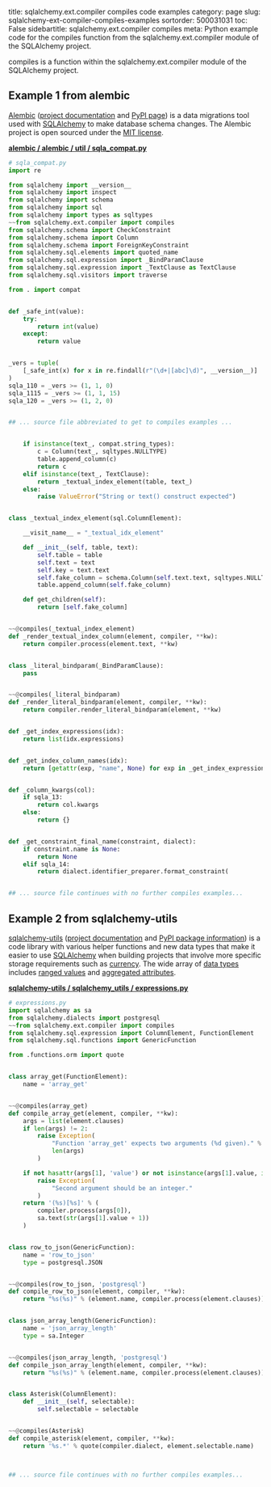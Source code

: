 title: sqlalchemy.ext.compiler compiles code examples
category: page
slug: sqlalchemy-ext-compiler-compiles-examples
sortorder: 500031031
toc: False
sidebartitle: sqlalchemy.ext.compiler compiles
meta: Python example code for the compiles function from the sqlalchemy.ext.compiler module of the SQLAlchemy project.


compiles is a function within the sqlalchemy.ext.compiler module of the SQLAlchemy project.


## Example 1 from alembic
[Alembic](https://github.com/sqlalchemy/alembic)
([project documentation](https://alembic.sqlalchemy.org/) and
[PyPI page](https://pypi.org/project/alembic/))
is a data migrations tool used with [SQLAlchemy](/sqlalchemy.html) to make
database schema changes. The Alembic project is open sourced under the
[MIT license](https://github.com/sqlalchemy/alembic/blob/master/LICENSE).

[**alembic / alembic / util / sqla_compat.py**](https://github.com/sqlalchemy/alembic/blob/master/alembic/util/sqla_compat.py)

```python
# sqla_compat.py
import re

from sqlalchemy import __version__
from sqlalchemy import inspect
from sqlalchemy import schema
from sqlalchemy import sql
from sqlalchemy import types as sqltypes
~~from sqlalchemy.ext.compiler import compiles
from sqlalchemy.schema import CheckConstraint
from sqlalchemy.schema import Column
from sqlalchemy.schema import ForeignKeyConstraint
from sqlalchemy.sql.elements import quoted_name
from sqlalchemy.sql.expression import _BindParamClause
from sqlalchemy.sql.expression import _TextClause as TextClause
from sqlalchemy.sql.visitors import traverse

from . import compat


def _safe_int(value):
    try:
        return int(value)
    except:
        return value


_vers = tuple(
    [_safe_int(x) for x in re.findall(r"(\d+|[abc]\d)", __version__)]
)
sqla_110 = _vers >= (1, 1, 0)
sqla_1115 = _vers >= (1, 1, 15)
sqla_120 = _vers >= (1, 2, 0)


## ... source file abbreviated to get to compiles examples ...


    if isinstance(text_, compat.string_types):
        c = Column(text_, sqltypes.NULLTYPE)
        table.append_column(c)
        return c
    elif isinstance(text_, TextClause):
        return _textual_index_element(table, text_)
    else:
        raise ValueError("String or text() construct expected")


class _textual_index_element(sql.ColumnElement):

    __visit_name__ = "_textual_idx_element"

    def __init__(self, table, text):
        self.table = table
        self.text = text
        self.key = text.text
        self.fake_column = schema.Column(self.text.text, sqltypes.NULLTYPE)
        table.append_column(self.fake_column)

    def get_children(self):
        return [self.fake_column]


~~@compiles(_textual_index_element)
def _render_textual_index_column(element, compiler, **kw):
    return compiler.process(element.text, **kw)


class _literal_bindparam(_BindParamClause):
    pass


~~@compiles(_literal_bindparam)
def _render_literal_bindparam(element, compiler, **kw):
    return compiler.render_literal_bindparam(element, **kw)


def _get_index_expressions(idx):
    return list(idx.expressions)


def _get_index_column_names(idx):
    return [getattr(exp, "name", None) for exp in _get_index_expressions(idx)]


def _column_kwargs(col):
    if sqla_13:
        return col.kwargs
    else:
        return {}


def _get_constraint_final_name(constraint, dialect):
    if constraint.name is None:
        return None
    elif sqla_14:
        return dialect.identifier_preparer.format_constraint(


## ... source file continues with no further compiles examples...

```


## Example 2 from sqlalchemy-utils
[sqlalchemy-utils](https://github.com/kvesteri/sqlalchemy-utils)
([project documentation](https://sqlalchemy-utils.readthedocs.io/en/latest/)
and
[PyPI package information](https://pypi.org/project/SQLAlchemy-Utils/))
is a code library with various helper functions and new data types
that make it easier to use [SQLAlchemy](/sqlalchemy.html) when building
projects that involve more specific storage requirements such as
[currency](https://sqlalchemy-utils.readthedocs.io/en/latest/data_types.html#module-sqlalchemy_utils.types.currency).
The wide array of
[data types](https://sqlalchemy-utils.readthedocs.io/en/latest/data_types.html)
includes [ranged values](https://sqlalchemy-utils.readthedocs.io/en/latest/range_data_types.html)
and [aggregated attributes](https://sqlalchemy-utils.readthedocs.io/en/latest/aggregates.html).

[**sqlalchemy-utils / sqlalchemy_utils / expressions.py**](https://github.com/kvesteri/sqlalchemy-utils/blob/master/sqlalchemy_utils/./expressions.py)

```python
# expressions.py
import sqlalchemy as sa
from sqlalchemy.dialects import postgresql
~~from sqlalchemy.ext.compiler import compiles
from sqlalchemy.sql.expression import ColumnElement, FunctionElement
from sqlalchemy.sql.functions import GenericFunction

from .functions.orm import quote


class array_get(FunctionElement):
    name = 'array_get'


~~@compiles(array_get)
def compile_array_get(element, compiler, **kw):
    args = list(element.clauses)
    if len(args) != 2:
        raise Exception(
            "Function 'array_get' expects two arguments (%d given)." %
            len(args)
        )

    if not hasattr(args[1], 'value') or not isinstance(args[1].value, int):
        raise Exception(
            "Second argument should be an integer."
        )
    return '(%s)[%s]' % (
        compiler.process(args[0]),
        sa.text(str(args[1].value + 1))
    )


class row_to_json(GenericFunction):
    name = 'row_to_json'
    type = postgresql.JSON


~~@compiles(row_to_json, 'postgresql')
def compile_row_to_json(element, compiler, **kw):
    return "%s(%s)" % (element.name, compiler.process(element.clauses))


class json_array_length(GenericFunction):
    name = 'json_array_length'
    type = sa.Integer


~~@compiles(json_array_length, 'postgresql')
def compile_json_array_length(element, compiler, **kw):
    return "%s(%s)" % (element.name, compiler.process(element.clauses))


class Asterisk(ColumnElement):
    def __init__(self, selectable):
        self.selectable = selectable


~~@compiles(Asterisk)
def compile_asterisk(element, compiler, **kw):
    return '%s.*' % quote(compiler.dialect, element.selectable.name)



## ... source file continues with no further compiles examples...

```

